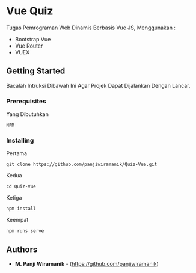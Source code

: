 # Vue Quiz

Tugas Pemrograman Web Dinamis Berbasis Vue JS, Menggunakan :
* Bootstrap Vue
* Vue Router
* VUEX

## Getting Started

Bacalah Intruksi Dibawah Ini Agar Projek Dapat Dijalankan Dengan Lancar.

### Prerequisites

Yang Dibutuhkan

```
NPM
```

### Installing

Pertama
```
git clone https://github.com/panjiwiramanik/Quiz-Vue.git
```

Kedua
```
cd Quiz-Vue
```

Ketiga
```
npm install
```

Keempat
```
npm runs serve
```

## Authors

* **M. Panji Wiramanik** - (https://github.com/panjiwiramanik)